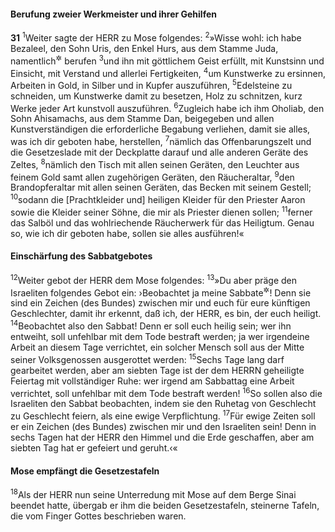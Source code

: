 #### Berufung zweier Werkmeister und ihrer Gehilfen

__31__
<sup>1</sup>Weiter sagte der HERR zu Mose folgendes:
<sup>2</sup>»Wisse wohl: ich habe Bezaleel, den Sohn Uris, den Enkel Hurs, aus dem Stamme Juda, namentlich<sup title="= mit Namennennung">&#x2732;</sup> berufen
<sup>3</sup>und ihn mit göttlichem Geist erfüllt, mit Kunstsinn und Einsicht, mit Verstand und allerlei Fertigkeiten,
<sup>4</sup>um Kunstwerke zu ersinnen, Arbeiten in Gold, in Silber und in Kupfer auszuführen,
<sup>5</sup>Edelsteine zu schneiden, um Kunstwerke damit zu besetzen, Holz zu schnitzen, kurz Werke jeder Art kunstvoll auszuführen.
<sup>6</sup>Zugleich habe ich ihm Oholiab, den Sohn Ahisamachs, aus dem Stamme Dan, beigegeben und allen Kunstverständigen die erforderliche Begabung verliehen, damit sie alles, was ich dir geboten habe, herstellen,
<sup>7</sup>nämlich das Offenbarungszelt und die Gesetzeslade mit der Deckplatte darauf und alle anderen Geräte des Zeltes,
<sup>8</sup>nämlich den Tisch mit allen seinen Geräten, den Leuchter aus feinem Gold samt allen zugehörigen Geräten, den Räucheraltar,
<sup>9</sup>den Brandopferaltar mit allen seinen Geräten, das Becken mit seinem Gestell;
<sup>10</sup>sodann die [Prachtkleider und] heiligen Kleider für den Priester Aaron sowie die Kleider seiner Söhne, die mir als Priester dienen sollen;
<sup>11</sup>ferner das Salböl und das wohlriechende Räucherwerk für das Heiligtum. Genau so, wie ich dir geboten habe, sollen sie alles ausführen!«

#### Einschärfung des Sabbatgebotes

<sup>12</sup>Weiter gebot der HERR dem Mose folgendes:
<sup>13</sup>»Du aber präge den Israeliten folgendes Gebot ein: ›Beobachtet ja meine Sabbate<sup title="oder: Ruhetage">&#x2732;</sup>! Denn sie sind ein Zeichen (des Bundes) zwischen mir und euch für eure künftigen Geschlechter, damit ihr erkennt, daß ich, der HERR, es bin, der euch heiligt.
<sup>14</sup>Beobachtet also den Sabbat! Denn er soll euch heilig sein; wer ihn entweiht, soll unfehlbar mit dem Tode bestraft werden; ja wer irgendeine Arbeit an diesem Tage verrichtet, ein solcher Mensch soll aus der Mitte seiner Volksgenossen ausgerottet werden:
<sup>15</sup>Sechs Tage lang darf gearbeitet werden, aber am siebten Tage ist der dem HERRN geheiligte Feiertag mit vollständiger Ruhe: wer irgend am Sabbattag eine Arbeit verrichtet, soll unfehlbar mit dem Tode bestraft werden!
<sup>16</sup>So sollen also die Israeliten den Sabbat beobachten, indem sie den Ruhetag von Geschlecht zu Geschlecht feiern, als eine ewige Verpflichtung.
<sup>17</sup>Für ewige Zeiten soll er ein Zeichen (des Bundes) zwischen mir und den Israeliten sein! Denn in sechs Tagen hat der HERR den Himmel und die Erde geschaffen, aber am siebten Tag hat er gefeiert und geruht.‹«

#### Mose empfängt die Gesetzestafeln

<sup>18</sup>Als der HERR nun seine Unterredung mit Mose auf dem Berge Sinai beendet hatte, übergab er ihm die beiden Gesetzestafeln, steinerne Tafeln, die vom Finger Gottes beschrieben waren.